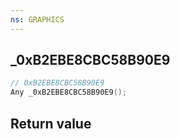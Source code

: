 ```yaml
---
ns: GRAPHICS
---
```

## _0xB2EBE8CBC58B90E9

```c
// 0xB2EBE8CBC58B90E9
Any _0xB2EBE8CBC58B90E9();
```


## Return value
